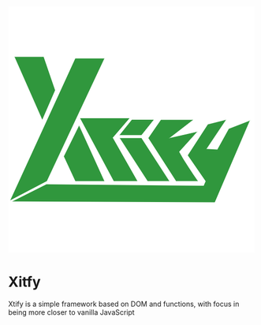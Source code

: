 ![Logo](images/cover.png)
# Xitfy
Xtify is a simple framework based on DOM and functions, with focus in being more closer to vanilla JavaScript
